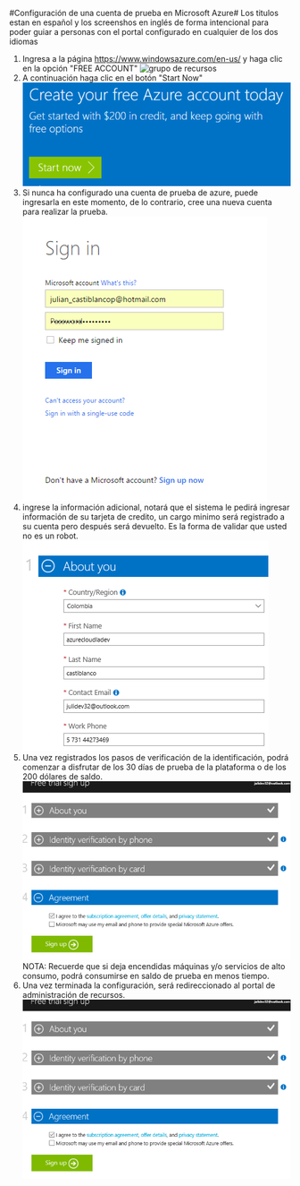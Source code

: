#Configuración de una cuenta de prueba en Microsoft Azure#
<span class="alert alert-info">
Los titulos estan en español y los screenshos en inglés de forma intencional para poder guiar a personas
 con el portal configurado en cualquier de los dos idiomas</span>
 <span id="Tarea1" cuentaprueba="julidev32@outlook.com" />
 1. Ingresa a la página https://www.windowsazure.com/en-us/  y haga clic en la opción "FREE ACCOUNT"
 ![grupo de recursos](https://github.com/AzureCloudLA/CursoAzure/edit/master/Modulo1/media/01.png)
 2. A continuación haga clic en el botón "Start Now"
 ![grupo de recursos](media/02.png)
 3. Si nunca ha configurado una cuenta de prueba de azure, puede ingresarla en este momento, de lo contrario, cree una nueva cuenta para realizar la prueba.
 ![grupo de recursos](media/03.png)
 4. ingrese la información adicional, notará que el sistema le pedirá ingresar información de su tarjeta de credito, un cargo minimo será registrado a su cuenta pero después será devuelto.  Es la forma de validar que usted no es un robot.
 ![grupo de recursos](media/04.png)
 5. Una vez registrados los pasos de verificación de la identificación, podrá comenzar a disfrutar de los 30 días de prueba de la plataforma o de los 200 dólares de saldo.
 ![grupo de recursos](media/05.png)
 NOTA:  Recuerde que si deja encendidas máquinas y/o servicios de alto consumo, podrá consumirse en saldo de prueba en menos tiempo.
 6. Una vez terminada la configuración, será redireccionado al portal de administración de recursos.
 ![grupo de recursos](media/05.png)
 
 
